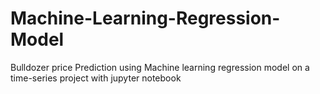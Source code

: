 # Machine-Learning-Regression-Model
Bulldozer price Prediction using Machine learning regression model on a time-series project with jupyter notebook
